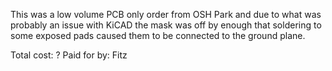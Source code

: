 
This was a low volume PCB only order from OSH Park and due to what was probably an issue with KiCAD the mask was off by enough that soldering to some exposed pads caused them to be connected to the ground plane.

Total cost: ?
Paid for by: Fitz